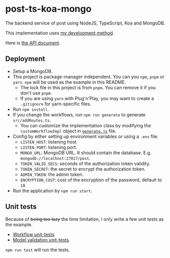 # post-ts-koa-mongo

The backend service of post using NodeJS, TypeScript, Koa and MongoDB.

This implementation uses [my development method](../../mdm.md).

Here is [the API document](../../api-document).

## Deployment

* Setup a MongoDB.
* This project is package-manager independent. You can you `npm`, `pnpm` or `yarn`. `npm` will be used as the example in this README.
  * The lock file in this project is from `pnpm`. You can remove it if you don't use `pnpm`.
  * If you are using `yarn` with Plug'n'Play, you may want to create a `.gitignore` for yarn-specific files.
* Run `npm install`.
* If you change the workflows, run `npm run generate` to generate `src/addRoutes.ts`.
  * You can customize the implementation class by modifying the `customWorkflowImpl` object in [`generate.js`](./src/common/utils/generate.js) file.
* Config by either setting up environment variables or using a `.env` file.
  * `LISTEN_HOST`: listening host.
  * `LISTEN_PORT`: listening port.
  * `MONGO_URL`: MongoDB URL. It should contain the database. E.g. `mongodb://localhost:27017/post`.
  * `TOKEN_VALID_SECS`: seconds of the authorization token validity.
  * `TOKEN_SECRET`: the secret to encrypt the authorization token.
  * `ADMIN_TOKEN`: the admin token.
  * `ENCRYPTION_COST`: cost of the encryption of the password, default to `10`.
* Run the application by `npm run start`.

## Unit tests

Because of ~~being too lazy~~ the time limitation, I only write a few unit tests as the example.
  * [Workflow unit-tests](test/delete-post/delete-post.test.ts).
  * [Model validation unit-tests](test/common).

`npm run test` will run the tests.
